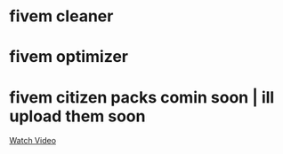 # fivem cleaner
# fivem optimizer

# fivem citizen packs comin soon | ill upload them soon

[Watch Video](https://gofile.io/d/AuIZIG)

